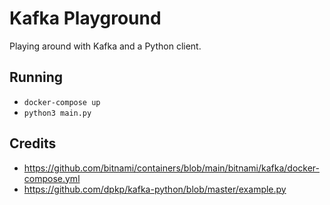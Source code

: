 # Kafka Playground
Playing around with Kafka and a Python client.

## Running
- `docker-compose up`
- `python3 main.py`

## Credits
- https://github.com/bitnami/containers/blob/main/bitnami/kafka/docker-compose.yml
- https://github.com/dpkp/kafka-python/blob/master/example.py